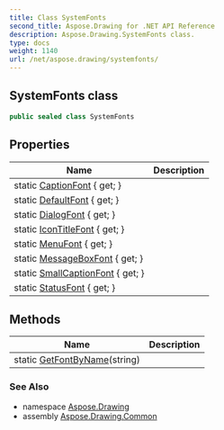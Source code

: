 ```yaml
---
title: Class SystemFonts
second_title: Aspose.Drawing for .NET API Reference
description: Aspose.Drawing.SystemFonts class. 
type: docs
weight: 1140
url: /net/aspose.drawing/systemfonts/
---
```

## SystemFonts class

```csharp
public sealed class SystemFonts
```

## Properties

| Name | Description |
| --- | --- |
| static [CaptionFont](../../aspose.drawing/systemfonts/captionfont/) { get; } |  |
| static [DefaultFont](../../aspose.drawing/systemfonts/defaultfont/) { get; } |  |
| static [DialogFont](../../aspose.drawing/systemfonts/dialogfont/) { get; } |  |
| static [IconTitleFont](../../aspose.drawing/systemfonts/icontitlefont/) { get; } |  |
| static [MenuFont](../../aspose.drawing/systemfonts/menufont/) { get; } |  |
| static [MessageBoxFont](../../aspose.drawing/systemfonts/messageboxfont/) { get; } |  |
| static [SmallCaptionFont](../../aspose.drawing/systemfonts/smallcaptionfont/) { get; } |  |
| static [StatusFont](../../aspose.drawing/systemfonts/statusfont/) { get; } |  |

## Methods

| Name | Description |
| --- | --- |
| static [GetFontByName](../../aspose.drawing/systemfonts/getfontbyname/)(string) |  |

### See Also

* namespace [Aspose.Drawing](../../aspose.drawing/)
* assembly [Aspose.Drawing.Common](../../)



